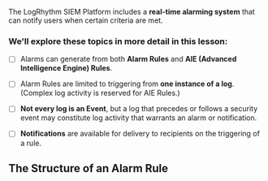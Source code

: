 
The LogRhythm SIEM Platform includes a **real-time alarming system** that can notify users when certain criteria are met.


### **We'll explore these topics in more detail in this lesson:** 

 - [ ] Alarms can generate from both **Alarm Rules** and **AIE (Advanced Intelligence Engine) Rules**.

 - [ ] Alarm Rules are limited to triggering from **one instance of a log**. (Complex log activity is reserved for AIE Rules.) 

 - [ ] **Not every log is an Event**, but a log that precedes or follows a security event may constitute log activity that warrants an alarm or notification.

 - [ ] **Notifications** are available for delivery to recipients on the triggering of a rule.


## **The Structure of an Alarm Rule**

